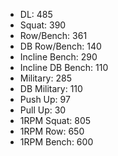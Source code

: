 * DL: 485
*  Squat: 390
*  Row/Bench: 361
*  DB Row/Bench: 140
*  Incline Bench: 290
*  Incline DB Bench: 110
*  Military: 285
*  DB Military: 110
*  Push Up: 97
*  Pull Up: 30
*  1RPM Squat: 805
*  1RPM Row: 650
*  1RPM Bench: 600
